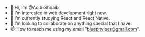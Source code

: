 - 👋 Hi, I’m @Aqib-Shoaib
- 👀 I’m interested in web development right now.
- 🌱 I’m currently studying React and React Native.
- 💞️ I’m looking to collaborate on anything special that I have.
- 📫 How to reach me using my email "bluepitviper@gmail.com".

<!---
Aqib-Shoaib/Aqib-Shoaib is a ✨ special ✨ repository because its `README.md` (this file) appears on your GitHub profile.
You can click the Preview link to take a look at your changes.
--->
